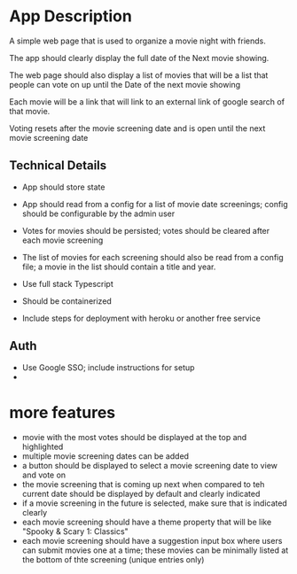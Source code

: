 # App Description

A simple web page that is used to organize a movie night with friends.

The app should clearly display the full date of the Next movie showing.

The web page should also display a list of movies that will be a list that people can vote on up until the Date of the next movie showing

Each movie will be a link that will link to an external link of google search of that movie.

Voting resets after the movie screening date and is open until the next movie screening date


## Technical Details

- App should store state
- App should read from a config for a list of movie date screenings; config should be configurable by the admin user
- Votes for movies should be persisted; votes should be cleared after each movie screening
- The list of movies for each screening should also be read from a config file; a movie in the list should contain a title and year.

- Use full stack Typescript
- Should be containerized
- Include steps for deployment with heroku or another free service

## Auth
- Use Google SSO; include instructions for setup
- 


# more features
- movie with the most votes should be displayed at the top and highlighted
- multiple movie screening dates can be added
- a button should be displayed to select a movie screening date to view and vote on
- the movie screening that is coming up next when compared to teh current date should be displayed by default and clearly indicated
- if a movie screening in the future is selected, make sure that is indicated clearly
- each movie screening should have a theme property that will be like "Spooky & Scary 1: Classics"
- each movie screening should have a suggestion input box where users can submit movies one at a time; these movies can be minimally listed at the bottom of thte screening (unique entries only)